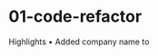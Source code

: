 # 01-code-refactor

Highlights
•	Added company name to <Title> tag.
•	Replaced header DIV with <header> and adjusted corresponding CSS
•	Moved “hero” image link from CSS to HTML
    o	Added alt tag
    o	Adjusted hero DIV to new height
•	Replaced DIV(s) with <section> tag.
•	Added ALT tags to all images
•	Fixed ID tags on feature boxes.
•	Consolidated and renamed CSS elements for various CSS tags.

